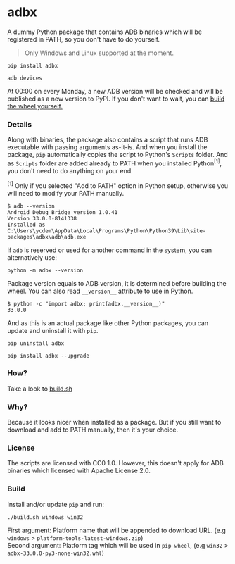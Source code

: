 # adbx

A dummy Python package that contains [ADB](https://developer.android.com/studio/releases/platform-tools) binaries which will be registered in PATH, so you don't have to do yourself.

> Only Windows and Linux supported at the moment.

```
pip install adbx
```

```
adb devices
```

At 00:00 on every Monday, a new ADB version will be checked and will be published as a new version to PyPI. If you don't want to wait, you can [build the wheel yourself.](#build)

### Details

Along with binaries, the package also contains a script that runs ADB executable with passing arguments as-it-is. And when you install the package, `pip` automatically copies the script to Python's `Scripts` folder. And as `Scripts` folder are added already to PATH when you installed Python<sup>[1]</sup>, you don't need to do anything on your end.

<sup>[1]</sup> Only if you selected "Add to PATH" option in Python setup, otherwise you will need to modify your PATH manually.

```
$ adb --version
Android Debug Bridge version 1.0.41
Version 33.0.0-8141338
Installed as C:\Users\ycdem\AppData\Local\Programs\Python\Python39\Lib\site-packages\adbx\adb\adb.exe
```

If `adb` is reserved or used for another command in the system, you can alternatively use:

```
python -m adbx --version
```

Package version equals to ADB version, it is determined before building the wheel. You can also read `__version__` attribute to use in Python.

```
$ python -c "import adbx; print(adbx.__version__)"
33.0.0
```

And as this is an actual package like other Python packages, you can update and uninstall it with `pip`.

```
pip uninstall adbx
```

```
pip install adbx --upgrade
```

### How?

Take a look to [build.sh](build.sh)

### Why?

Because it looks nicer when installed as a package. But if you still want to download and add to PATH manually, then it's your choice.

### License

The scripts are licensed with CC0 1.0. However, this doesn't apply for ADB binaries which licensed with Apache License 2.0. 

### Build

Install and/or update `pip` and run:

```
./build.sh windows win32
```

First argument: Platform name that will be appended to download URL. (e.g `windows` > `platform-tools-latest-windows.zip`)<br>
Second argument: Platform tag which will be used in `pip wheel`, (e.g `win32` > `adbx-33.0.0-py3-none-win32.whl`)
